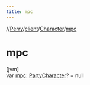 ```yaml
---
title: mpc
---
```

//[Perry](../../../index.html)/[client](../index.html)/[Character](index.html)/[mpc](mpc.html)



# mpc



[jvm]\
var [mpc](mpc.html): [PartyCharacter](../../net.server.world/-party-character/index.html)? = null




